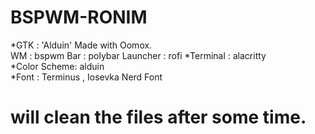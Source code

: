 # BSPWM-RONIM

*GTK : 'Alduin' Made with Oomox. </br>
WM : bspwm
Bar : polybar 
Launcher : rofi 
*Terminal : alacritty </br>
*Color Scheme: alduin </br>
*Font : Terminus , Iosevka Nerd Font </br>

# will clean the files after some time.


